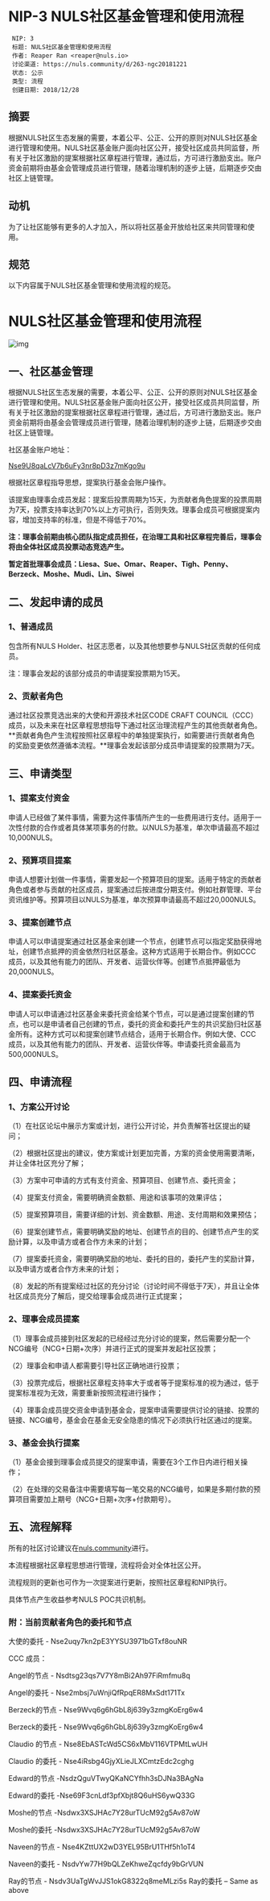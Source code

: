 # NIP-3 NULS社区基金管理和使用流程

```
 NIP: 3
 标题: NULS社区基金管理和使用流程
 作者: Reaper Ran <reaper@nuls.io>
 讨论渠道: https://nuls.community/d/263-ngc20181221
 状态: 公示
 类型: 流程
 创建日期: 2018/12/28
```



## 摘要

根据NULS社区生态发展的需要，本着公平、公正、公开的原则对NULS社区基金进行管理和使用。NULS社区基金账户面向社区公开，接受社区成员共同监督，所有关于社区激励的提案根据社区章程进行管理，通过后，方可进行激励支出。账户资金前期将由基金会管理成员进行管理，随着治理机制的逐步上链，后期逐步交由社区上链管理。



## 动机

为了让社区能够有更多的人才加入，所以将社区基金开放给社区来共同管理和使用。



## 规范

以下内容属于NULS社区基金管理和使用流程的规范。



# NULS社区基金管理和使用流程

![img](https://nuls.community/assets/files/2018-12-21/1545375408-182645-20181221145608.png) 

## **一、社区基金管理**

根据NULS社区生态发展的需要，本着公平、公正、公开的原则对NULS社区基金进行管理和使用。NULS社区基金账户面向社区公开，接受社区成员共同监督，所有关于社区激励的提案根据社区章程进行管理，通过后，方可进行激励支出。账户资金前期将由基金会管理成员进行管理，随着治理机制的逐步上链，后期逐步交由社区上链管理。

社区基金账户地址：

[Nse9U8qaLcV7b6uFy3nr8pD3z7mKgo9u](https://nulscan.io/accountInfo?address=Nse9U8qaLcV7b6uFy3nr8pD3z7mKgo9u)

根据社区章程指导思想，提案执行基金会账户操作。

该提案由理事会成员发起：提案后投票周期为15天，为贡献者角色提案的投票周期为7天，投票支持率达到70%以上方可执行，否则失效。理事会成员可根据提案内容，增加支持率的标准，但是不得低于70%。 

**注：理事会前期由核心团队指定成员担任，在治理工具和社区章程完善后，理事会将由全体社区成员投票动态竞选产生。**

**暂定首批理事会成员：Liesa、Sue、Omar、Reaper、Tigh、Penny、Berzeck、Moshe、Mudi、Lin、Siwei** 

## **二、发起申请的成员**

### **1、普通成员**

包含所有NULS Holder、社区志愿者，以及其他想要参与NULS社区贡献的任何成员。

注：理事会发起的该部分成员的申请提案投票期为15天。

 

### **2、贡献者角色**

通过社区投票竞选出来的大使和开源技术社区CODE CRAFT COUNCIL（CCC）成员，以及未来在社区章程思想指导下通过社区治理流程产生的其他贡献者角色。**贡献者角色产生流程按照社区章程中的单独提案执行，如需要进行贡献者角色的奖励变更依然遵循本流程。**理事会发起该部分成员申请提案的投票期为7天。

## **三、申请类型**

### **1、提案支付资金**

申请人已经做了某件事情，需要为这件事情所产生的一些费用进行支付。适用于一次性付款的合作或者具体某项事务的付款。以NULS为基准，单次申请最高不超过10,000NULS。

### **2、预算项目提案**

申请人想要计划做一件事情，需要发起一个预算项目的提案。适用于特定的贡献者角色或者参与贡献的社区成员，提案通过后按进度分期支付。例如社群管理、平台资讯维护等。预算项目以NULS为基准，单次预算申请最高不超过20,000NULS。

### **3、提案创建节点**

申请人可以申请提案通过社区基金来创建一个节点，创建节点可以指定奖励获得地址，创建节点抵押的资金依然归社区基金。这种方式适用于长期合作。例如CCC成员，以及其他有能力的团队、开发者、运营伙伴等。创建节点抵押最低为20,000NULS。

### **4、提案委托资金**

申请人可以申请通过社区基金来委托资金给某个节点，可以是通过提案创建的节点，也可以是申请者自己创建的节点，委托的资金和委托产生的共识奖励归社区基金所有。这种方式可以和提案创建节点结合，适用于长期合作。例如大使、CCC成员，以及其他有能力的团队、开发者、运营伙伴等。申请委托资金最高为500,000NULS。

## **四、申请流程**

### **1、方案公开讨论**

（1）在社区论坛中展示方案或计划，进行公开讨论，并负责解答社区提出的疑问；

（2）根据社区提出的建议，使方案或计划更加完善，方案的资金使用需要清晰，并让全体社区充分了解；

（3）方案中可申请的方式有支付资金、预算项目、创建节点、委托资金；

（4）提案支付资金，需要明确资金数额、用途和该事项的效果评估；

（5）提案预算项目，需要详细的计划、资金数额、用途、支付周期和效果预估；

（6）提案创建节点，需要明确奖励的地址、创建节点的目的、创建节点产生的奖励计算，以及申请方或者合作方未来的计划；

（7）提案委托资金，需要明确奖励的地址、委托的目的，委托产生的奖励计算，以及申请方或者合作方未来的计划；

（8）发起的所有提案经过社区的充分讨论（讨论时间不得低于7天），并且让全体社区成员充分了解后，提交给理事会成员进行正式提案；

### **2、理事会成员提案**

（1）理事会成员接到社区发起的已经经过充分讨论的提案，然后需要分配一个NCG编号（NCG+日期+次序）并进行正式的提案并发起社区投票；

（2）理事会和申请人都需要引导社区正确地进行投票；

（3）投票完成后，根据社区章程支持率大于或者等于提案标准的视为通过，低于提案标准视为无效，需要重新按照流程进行操作；

（4）理事会成员提交资金申请到基金会，提案申请需要提供讨论的链接、投票的链接、NCG编号，基金会在基金无安全隐患的情况下必须执行社区通过的提案。

### **3、基金会执行提案**

（1）基金会接到理事会成员提交的提案申请，需要在3个工作日内进行相关操作；

（2）在处理的交易备注中需要填写每一笔交易的NCG编号，如果是多期付款的预算项目需要加上期号（NCG+日期+次序+付款期号）。

## **五、流程解释**

所有的社区讨论建议在[nuls.community](https://nuls.community/)进行。

本流程根据社区章程思想进行管理，流程将会对全体社区公开。

流程规则的更新也可作为一次提案进行更新，按照社区章程和NIP执行。

具体节点产生收益参考NULS POC共识机制。

### **附：当前贡献者角色的委托和节点**

大使的委托 - Nse2uqy7kn2pE3YYSU3971bGTxf8ouNR

CCC 成员：

Angel的节点 - Nsdtsg23qs7V7Y8mBi2Ah97FiRmfmu8q

Angel的委托 - Nse2mbsj7uWnjiQfRpqER8MxSdt171Tx

Berzeck的节点 - Nse9Wvq6g6hGbL8j639y3zmgKoErg6w4

Berzeck的委托 - Nse9Wvq6g6hGbL8j639y3zmgKoErg6w4

Claudio 的节点 - Nse8EbASTcWd5CS6xMbV116VTPMtLwUH

Claudio 的委托 - Nse4iRsbg4GjyXLieJLXCmtzEdc2cghg

Edward的节点 -NsdzQguVTwyQKaNCYfhh3sDJNa3BAgNa

Edward的委托 -Nse69F3cnLdf3pfXbjt8Q6uHS6ywQ33G

Moshe的节点 -Nsdwx3XSJHAc7Y28urTUcM92g5Av87oW

Moshe的委托 -Nsdwx3XSJHAc7Y28urTUcM92g5Av87oW

Naveen的节点 - Nse4KZttUX2wD3YEL95BrU1THf5h1oT4

Naveen的委托 - NsdvYw77H9bQLZeKhweZqcfdy9bGrVUN

Ray的节点 - Nsdv3UaTgWvJJS1okG8322q8meMLzi5s
Ray的委托 – Same as above

###

 